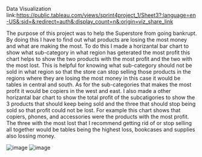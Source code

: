 Data Visualization link:https://public.tableau.com/views/sprint4project_1/Sheet3?:language=en-US&:sid=&:redirect=auth&:display_count=n&:origin=viz_share_link

The purpose of this project was to help the Superstore from going bankrupt. By doing this I have to find out what products are losing the most money and what are making the most. To do this I made a horizantal bar chart to show what sub-category in what region has geterated the most profit this chart helps to show the two products with the most profit and the two with the most lost. This is helpful for knowing what sub-category should not be sold in what region so that the store can stop selling those products in the regions where they are losing the most money in this case it would be tables in central and south. As for the sub-categories that makes the most profit it would be copiers in the west and east. I also made a other horizantal bar chart to show the total profit of the subcatigories to show the 3 products that should keep being sold and the three that should stop being sold so that profit could not be lost. For example this chart shows that copiers, phones, and accessories were the products with the most profit. The three with the most lost that I recommend getting rid of or stop selling all together would be tables being the highest loss, bookcases and supplies also lossing money.



![image](https://github.com/user-attachments/assets/01f3a976-ea3e-4e62-9eef-3d1cb9dfdc92)
![image](https://github.com/user-attachments/assets/384a5d42-ed33-4bf8-9c94-ba3bf04c6fbc)
